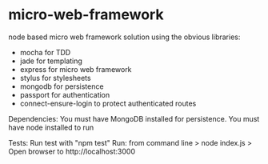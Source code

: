 micro-web-framework
===================

node based micro web framework solution using the obvious libraries:

- mocha for TDD
- jade for templating
- express for micro web framework
- stylus for stylesheets
- mongodb for persistence
- passport for authentication
- connect-ensure-login to protect authenticated routes

Dependencies:
You must have MongoDB installed for persistence.
You must have node installed to run

Tests: 
Run test with "npm test"
Run: 
from command line > node index.js > Open browser to http://localhost:3000
